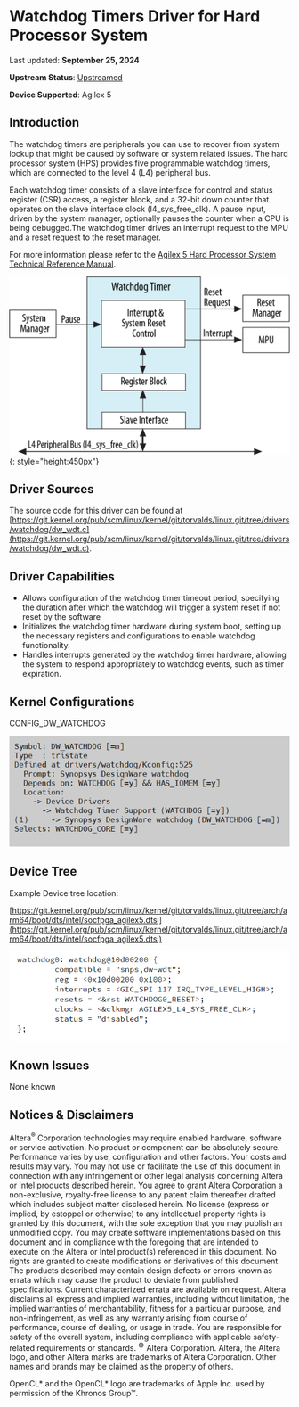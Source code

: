 # **Watchdog Timers Driver for Hard Processor System**

Last updated: **September 25, 2024** 

**Upstream Status**: [Upstreamed](https://git.kernel.org/pub/scm/linux/kernel/git/torvalds/linux.git/tree/drivers/watchdog/dw_wdt.c)

**Device Supported**: Agilex 5

## **Introduction**

The watchdog timers are peripherals you can use to recover from system lockup that might be caused by software or system related issues. The hard processor system (HPS) provides five programmable watchdog timers, which are connected to the level 4 (L4) peripheral bus.

Each watchdog timer consists of a slave interface for control and status register (CSR) access, a register block, and a 32-bit down counter that operates on the slave interface clock (l4_sys_free_clk). A pause input, driven by the system manager, optionally pauses the counter when a CPU is being debugged.The watchdog timer drives an interrupt request to the MPU and a reset request to the reset manager.

For more information please refer to the [Agilex 5 Hard Processor System Technical Reference Manual](https://www.intel.com/content/www/us/en/docs/programmable/814346).

![watchdog_timers_block_diagram](images/wdt_block_diagram.png){: style="height:450px"}

## **Driver Sources**

The source code for this driver can be found at [https://git.kernel.org/pub/scm/linux/kernel/git/torvalds/linux.git/tree/drivers/watchdog/dw_wdt.c](https://git.kernel.org/pub/scm/linux/kernel/git/torvalds/linux.git/tree/drivers/watchdog/dw_wdt.c).

## **Driver Capabilities**

* Allows configuration of the watchdog timer timeout period, specifying the duration after which the watchdog will trigger a system reset if not reset by the software
* Initializes the watchdog timer hardware during system boot, setting up the necessary registers and configurations to enable watchdog functionality.
* Handles interrupts generated by the watchdog timer hardware, allowing the system to respond appropriately to watchdog events, such as timer expiration.


## **Kernel Configurations**

CONFIG_DW_WATCHDOG

![watchdog_config_path](images/watchdog_config_path.png)

## **Device Tree**

Example Device tree location:

[https://git.kernel.org/pub/scm/linux/kernel/git/torvalds/linux.git/tree/arch/arm64/boot/dts/intel/socfpga_agilex5.dtsi](https://git.kernel.org/pub/scm/linux/kernel/git/torvalds/linux.git/tree/arch/arm64/boot/dts/intel/socfpga_agilex5.dtsi)

![watchdog_device_tree](images/watchdog_device_tree.png)

## **Known Issues**

None known

## Notices & Disclaimers

Altera<sup>&reg;</sup> Corporation technologies may require enabled hardware, software or service activation.
No product or component can be absolutely secure. 
Performance varies by use, configuration and other factors.
Your costs and results may vary. 
You may not use or facilitate the use of this document in connection with any infringement or other legal analysis concerning Altera or Intel products described herein. You agree to grant Altera Corporation a non-exclusive, royalty-free license to any patent claim thereafter drafted which includes subject matter disclosed herein.
No license (express or implied, by estoppel or otherwise) to any intellectual property rights is granted by this document, with the sole exception that you may publish an unmodified copy. You may create software implementations based on this document and in compliance with the foregoing that are intended to execute on the Altera or Intel product(s) referenced in this document. No rights are granted to create modifications or derivatives of this document.
The products described may contain design defects or errors known as errata which may cause the product to deviate from published specifications.  Current characterized errata are available on request.
Altera disclaims all express and implied warranties, including without limitation, the implied warranties of merchantability, fitness for a particular purpose, and non-infringement, as well as any warranty arising from course of performance, course of dealing, or usage in trade.
You are responsible for safety of the overall system, including compliance with applicable safety-related requirements or standards. 
<sup>&copy;</sup> Altera Corporation.  Altera, the Altera logo, and other Altera marks are trademarks of Altera Corporation.  Other names and brands may be claimed as the property of others. 

OpenCL* and the OpenCL* logo are trademarks of Apple Inc. used by permission of the Khronos Group™. 
